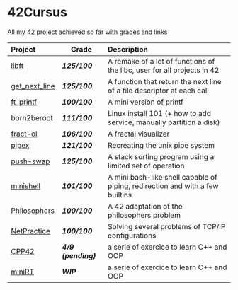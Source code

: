 # 42Cursus
All my 42 project achieved so far with grades and links

| Project | Grade | Description |
| :-- | --- | :-- |
| [libft](https://github.com/AntoineLemarchand/libft)|***125/100***|A remake of a lot of functions of the libc, user for all projects in 42|
| [get\_next\_line](https://github.com/AntoineLemarchand/get_next_line)|***125/100***|A function that return the next line of a file descriptor at each call|
| [ft\_printf](https://github.com/AntoineLemarchand/ft_printf)|***100/100***|A mini version of printf|
| born2beroot|***111/100***|Linux install 101 (+ how to add service, manually partition a disk)|
| [fract-ol](https://github.com/AntoineLemarchand/fract-ol)|***106/100***|A fractal visualizer|
| [pipex](https://github.com/AntoineLemarchand/pipex)|***121/100***|Recreating the unix pipe system|
| [push-swap](https://github.com/AntoineLemarchand/push-swap)|***125/100***|A stack sorting program using a limited set of operation|
| [minishell](https://github.com/AntoineLemarchand/Minishell)|***101/100***|A mini bash-like shell capable of piping, redirection and with a few builtins|
| [Philosophers](https://github.com/AntoineLemarchand/philosophers)|***100/100***|A 42 adaptation of the philosophers problem|
| [NetPractice](https://github.com/AntoineLemarchand/NetPractice)|***100/100***|Solving several problems of TCP/IP configurations|
| [CPP42](https://github.com/AntoineLemarchand/cpp42)|***4/9 (pending)***|a serie of exercice to learn C++ and OOP|
| [miniRT](https://github.com/AntoineLemarchand/miniRT)|***WIP***|a serie of exercice to learn C++ and OOP|
